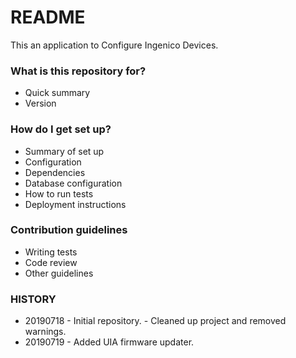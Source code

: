 # README #

This an application to Configure Ingenico Devices.

### What is this repository for? ###

* Quick summary
* Version

### How do I get set up? ###

* Summary of set up
* Configuration
* Dependencies
* Database configuration
* How to run tests
* Deployment instructions

### Contribution guidelines ###

* Writing tests
* Code review
* Other guidelines

### HISTORY ###

* 20190718 - Initial repository.
           - Cleaned up project and removed warnings.
* 20190719 - Added UIA firmware updater.
